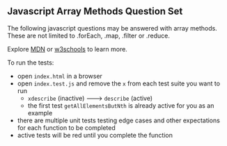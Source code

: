 ## Javascript Array Methods Question Set

The following javascript questions may be answered with array methods. These are not limited to .forEach, .map, .filter or .reduce.

Explore [MDN](https://developer.mozilla.org/en-US/docs/Web/JavaScript/Reference/Global_Objects/Array) or [w3schools](https://www.w3schools.com/jsref/jsref_obj_array.asp) to learn more.

To run the tests:
- open `index.html` in a browser
- open `index.test.js` and remove the `x` from each test suite you want to run
  - `xdescribe` (inactive) ---> `describe` (active)
  - the first test `getAllElementsButNth` is already active for you as an example
- there are multiple unit tests testing edge cases and other expectations for each function to be completed
- active tests will be red until you complete the function





